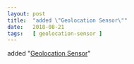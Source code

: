```yaml
---
layout: post
title:  "added \"Geolocation Sensor\""
date:   2018-08-21
tags:   [ geolocation-sensor ]
---
```


added "[Geolocation Sensor](/spec/geolocation-sensor)"

